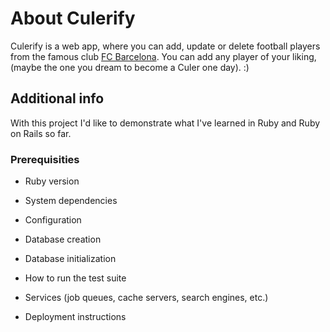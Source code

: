 # About Culerify
Culerify is a web app, where you can add, update or delete football players from the famous club [FC Barcelona](https://www.fcbarcelona.com/en/).
You can add any player of your liking, (maybe the one you dream to become a Culer one day). :)

## Additional info
With this project I'd like to demonstrate what I've learned in Ruby and Ruby on Rails so far.

### Prerequisities
* Ruby version

* System dependencies

* Configuration

* Database creation

* Database initialization

* How to run the test suite

* Services (job queues, cache servers, search engines, etc.)

* Deployment instructions